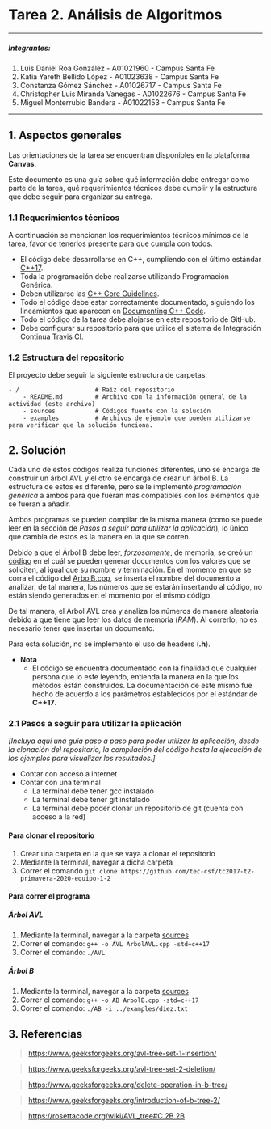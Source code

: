 # Tarea 2. **Análisis de Algoritmos**

---

##### Integrantes:
1. Luis Daniel Roa González - A01021960 - Campus Santa Fe
2. Katia Yareth Bellido López - A01023638 - Campus Santa Fe
3. Constanza Gómez Sánchez - A01026717 - Campus Santa Fe
4. Christopher Luis Miranda Vanegas - A01022676 - Campus Santa Fe
5. Miguel Monterrubio Bandera - A01022153 - Campus Santa Fe

---
## 1. Aspectos generales

Las orientaciones de la tarea se encuentran disponibles en la plataforma **Canvas**.

Este documento es una guía sobre qué información debe entregar como parte de la tarea, qué requerimientos técnicos debe cumplir y la estructura que debe seguir para organizar su entrega.


### 1.1 Requerimientos técnicos

A continuación se mencionan los requerimientos técnicos mínimos de la tarea, favor de tenerlos presente para que cumpla con todos.

* El código debe desarrollarse en C++, cumpliendo con el último estándar [C++17](https://isocpp.org/std/the-standard).
* Toda la programación debe realizarse utilizando Programación Genérica.
* Deben utilizarse las [C++ Core Guidelines](https://github.com/isocpp/CppCoreGuidelines/blob/master/CppCoreGuidelines.md).
* Todo el código debe estar correctamente documentado, siguiendo los lineamientos que aparecen en [Documenting C++ Code](https://developer.lsst.io/cpp/api-docs.html).
* Todo el código de la tarea debe alojarse en este repositorio de GitHub.
* Debe configurar su repositorio para que utilice el sistema de Integración Continua [Travis CI](https://travis-ci.org/).

### 1.2 Estructura del repositorio

El proyecto debe seguir la siguiente estructura de carpetas:
```
- / 			        # Raíz del repositorio
    - README.md			# Archivo con la información general de la actividad (este archivo)
    - sources  			# Códigos fuente con la solución
    - examples			# Archivos de ejemplo que pueden utilizarse para verificar que la solución funciona.
```

## 2. Solución

Cada uno de estos códigos realiza funciones diferentes, uno se encarga de construir un árbol AVL y el otro se encarga de crear un árbol B. 
La estructura de estos es diferente, pero se le implementó *programación genérica* a ambos para que fueran mas compatibles con los elementos que se fueran a añadir.

Ambos programas se pueden compilar de la misma manera (como se puede leer en la sección de *Pasos a seguir para utilizar la aplicación*), lo único que cambia de estos es la manera en la que se corren.

Debido a que el Árbol B debe leer, _forzosamente_, de memoria, se creó un [código](examples/DocumentGenerator.cpp) en el cuál se pueden generar documentos con los valores que se soliciten, al igual que su nombre y terminación. En el momento en que se corra el código del [ArbolB.cpp](sources/ArbolB.cpp), se inserta el nombre del documento a analizar, de tal manera, los números que se estarán insertando al código, no están siendo generados en el momento por el mismo código.

De tal manera, el Árbol AVL crea y analiza los números de manera aleatoria debido a que tiene que leer los datos de memoria (_RAM_). Al correrlo, no es necesario tener que insertar un documento.

Para esta solución, no se implementó el uso de headers (__.h__).

* **Nota**
   * El código se encuentra documentado con la finalidad que cualquier persona que lo este leyendo, entienda la manera en la que los métodos están construidos. La documentación de este mismo fue hecho de acuerdo a los parámetros establecidos por el estándar de **C++17**.

### 2.1 Pasos a seguir para utilizar la aplicación
*[Incluya aquí una guía paso a paso para poder utilizar la aplicación, desde la clonación del repositorio, la compilación del código hasta la ejecución de los ejemplos para visualizar los resultados.]*
* Contar con acceso a internet
* Contar con una terminal
	* La terminal debe tener gcc instalado
	* La terminal debe tener git instalado
	* La terminal debe poder clonar un repositorio de git (cuenta con acceso a la red)

#### Para clonar el repositorio
1. Crear una carpeta en la que se vaya a clonar el repositorio
2. Mediante la terminal, navegar a dicha carpeta
3. Correr el comando `git clone https://github.com/tec-csf/tc2017-t2-primavera-2020-equipo-1-2`

#### Para correr el programa
##### Árbol AVL
1. Mediante la terminal, navegar a la carpeta [sources](../sources)
2. Correr el comando: `g++ -o AVL ArbolAVL.cpp -std=c++17`
3. Correr el comando: `./AVL`
##### Árbol B
1. Mediante la terminal, navegar a la carpeta [sources](../sources)
2. Correr el comando: `g++ -o AB ArbolB.cpp -std=c++17`
3. Correr el comando: `./AB -i ../examples/diez.txt`

## 3. Referencias
> https://www.geeksforgeeks.org/avl-tree-set-1-insertion/

> https://www.geeksforgeeks.org/avl-tree-set-2-deletion/

> https://www.geeksforgeeks.org/delete-operation-in-b-tree/

> https://www.geeksforgeeks.org/introduction-of-b-tree-2/

> https://rosettacode.org/wiki/AVL_tree#C.2B.2B

